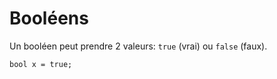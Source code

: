 # Booléens
Un booléen peut prendre 2 valeurs: `true` (vrai) ou `false` (faux).

```grimoire
bool x = true;
```